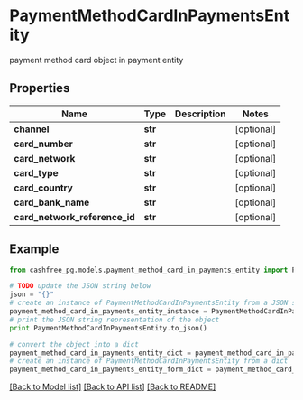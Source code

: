 # PaymentMethodCardInPaymentsEntity

payment method card object in payment entity

## Properties
Name | Type | Description | Notes
------------ | ------------- | ------------- | -------------
**channel** | **str** |  | [optional] 
**card_number** | **str** |  | [optional] 
**card_network** | **str** |  | [optional] 
**card_type** | **str** |  | [optional] 
**card_country** | **str** |  | [optional] 
**card_bank_name** | **str** |  | [optional] 
**card_network_reference_id** | **str** |  | [optional] 

## Example

```python
from cashfree_pg.models.payment_method_card_in_payments_entity import PaymentMethodCardInPaymentsEntity

# TODO update the JSON string below
json = "{}"
# create an instance of PaymentMethodCardInPaymentsEntity from a JSON string
payment_method_card_in_payments_entity_instance = PaymentMethodCardInPaymentsEntity.from_json(json)
# print the JSON string representation of the object
print PaymentMethodCardInPaymentsEntity.to_json()

# convert the object into a dict
payment_method_card_in_payments_entity_dict = payment_method_card_in_payments_entity_instance.to_dict()
# create an instance of PaymentMethodCardInPaymentsEntity from a dict
payment_method_card_in_payments_entity_form_dict = payment_method_card_in_payments_entity.from_dict(payment_method_card_in_payments_entity_dict)
```
[[Back to Model list]](../README.md#documentation-for-models) [[Back to API list]](../README.md#documentation-for-api-endpoints) [[Back to README]](../README.md)


